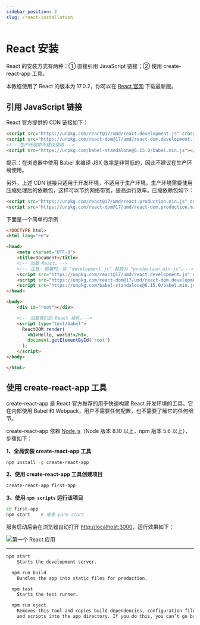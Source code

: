 ```yaml
---
sidebar_position: 2
slug: /react-installation
---
```


# React 安装



React 的安装方式有两种：① 直接引用 JavaScript 链接；② 使用 create-react-app 工具。

本教程使用了 React 的版本为 17.0.2，你可以在 [React 官网](https://reactjs.org) 下载最新版。



## 引用 JavaScript 链接

React 官方提供的 CDN 链接如下：

```html showLineNumbers
<script src="https://unpkg.com/react@17/umd/react.development.js" crossorigin></script>
<script src="https://unpkg.com/react-dom@17/umd/react-dom.development.js" crossorigin></script>
<!-- 生产环境中不建议使用 -->
<script src="https://unpkg.com/babel-standalone@6.15.0/babel.min.js"></script>
```

提示：在浏览器中使用 Babel 来编译 JSX 效率是非常低的，因此不建议在生产环境使用。

另外，上述 CDN 链接只适用于开发环境，不适用于生产环境。生产环境需要使用压缩处理后的依赖包，这样可以节约网络带宽，提高运行效率。压缩依赖包如下：

```html showLineNumbers
<script src="https://unpkg.com/react@17/umd/react.production.min.js" crossorigin></script>
<script src="https://unpkg.com/react-dom@17/umd/react-dom.production.min.js" crossorigin></script>
```

下面是一个简单的示例：

```html showLineNumbers
<!DOCTYPE html>
<html lang="en">

<head>
    <meta charset="UTF-8">
    <title>Document</title>
    <!-- 加载 React。-->
    <!-- 注意: 部署时，将 "development.js" 替换为 "production.min.js"。-->
    <script src="https://unpkg.com/react@17/umd/react.development.js" crossorigin></script>
    <script src="https://unpkg.com/react-dom@17/umd/react-dom.development.js" crossorigin></script>
    <script src="https://unpkg.com/babel-standalone@6.15.0/babel.min.js"></script>
</head>

<body>
    <div id="root"></div>

    <!-- 加载我们的 React 组件。-->
    <script type="text/babel">
      ReactDOM.render(
        <h1>Hello, world!</h1>,
        document.getElementById('root')
      );
    </script>
</body>

</html>
```



## 使用 create-react-app 工具

create-react-app 是 React 官方推荐的用于快速构建 React 开发环境的工具。它在内部使用 Babel 和 Webpack，用户不需要任何配置，也不需要了解它的任何细节。

create-react-app 依赖 [Node.js](/nodejs/nodejs-intro/)（Node 版本 8.10 以上，npm 版本 5.6 以上），步骤如下：

**1、全局安装 create-react-app 工具**

```bash
npm install -g create-react-app
```

**2、使用 create-react-app 工具创建项目**

```bash
create-react-app first-app
```

**3、使用 `npm scripts` 运行该项目**

```bash
cd first-app
npm start    # 或者 yarn start
```

服务启动后会在浏览器自动打开 [http://localhost:3000](http://localhost:3000)，运行效果如下：

![第一个 React 应用](https://static.getiot.tech/react-first-app.png#center)



---



```bash
npm start
    Starts the development server.

  npm run build
    Bundles the app into static files for production.

  npm test
    Starts the test runner.

  npm run eject
    Removes this tool and copies build dependencies, configuration files
    and scripts into the app directory. If you do this, you can’t go back!
```

